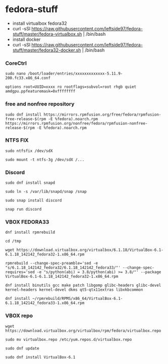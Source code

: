 # fedora-stuff
* install virtualbox fedora32
* curl -sSl https://raw.githubusercontent.com/leftside97/fedora-stuff/master/fedora-virtualbox.sh | /bin/bash
* install docker
* curl -sSl https://raw.githubusercontent.com/leftside97/fedora-stuff/master/fedora32-docker.sh | /bin/bash




### CoreCtrl
```
sudo nano /boot/loader/entries/xxxxxxxxxxxxx-5.11.9-200.fc33.x86_64.conf
```
```
options root=UUID=xxxx ro rootflags=subvol=root rhgb quiet amdgpu.ppfeaturemask=0xffffffff
```



### free and nonfree repository
```
sudo dnf install https://mirrors.rpmfusion.org/free/fedora/rpmfusion-free-release-$(rpm -E %fedora).noarch.rpm https://mirrors.rpmfusion.org/nonfree/fedora/rpmfusion-nonfree-release-$(rpm -E %fedora).noarch.rpm
```

### NTFS FIX
```
sudo ntfsfix /dev/sdX
```
```
sudo mount -t ntfs-3g /dev/sdX /...
```

### Discord
```
sudo dnf install snapd
```
```
sudo ln -s /var/lib/snapd/snap /snap
```
```
sudo snap install discord
```
```
snap run discord
```

### VBOX FEDORA33
```
dnf install rpmrebuild
```
```
cd /tmp
```
```
wget https://download.virtualbox.org/virtualbox/6.1.18/VirtualBox-6.1-6.1.18_142142_fedora32-1.x86_64.rpm
```
```
rpmrebuild --change-spec-preamble='sed -e "s/6.1.18_142142_fedora32/6.1.18_142142_fedora33/"' --change-spec-requires='sed -e "s/python(abi) = 3.8/python(abi) >= 3.8/"' --package VirtualBox-6.1-6.1.18_142142_fedora32-1.x86_64.rpm
```
```
dnf install binutils gcc make patch libgomp glibc-headers glibc-devel kernel-headers kernel-devel dkms qt5-qtx11extras libxkbcommon
```
```
dnf install ~/rpmrebuild/RPMS/x86_64/VirtualBox-6.1-6.1.18_142142_fedora33-1.x86_64.rpm
```

### VBOX repo
```
wget https://download.virtualbox.org/virtualbox/rpm/fedora/virtualbox.repo
```
```
sudo mv virtualbox.repo /etc/yum.repos.d/virtualbox.repo
```
```
sudo dnf update
```
```
sudo dnf install VirtualBox-6.1
```






